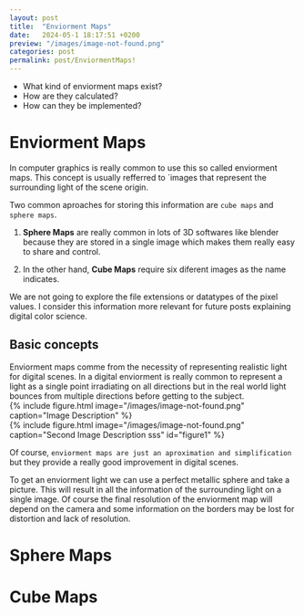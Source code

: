 ```yaml
---
layout: post
title:  "Enviorment Maps"
date:   2024-05-1 18:17:51 +0200
preview: "/images/image-not-found.png"
categories: post
permalink: post/EnviormentMaps!
---
```


* What kind of enviorment maps exist?  
* How are they calculated?  
* How can they be implemented?  
<!-- end-abstract --> 


<h1>Enviorment Maps</h1>
In computer graphics is really common to use this so called enviorment maps. This concept is usually refferred to `images that represent the surrounding light of the scene origin.

Two common aproaches for storing this information are `cube maps` and `sphere maps`. 

1. **Sphere Maps** are really common in lots of 3D softwares like blender because they are stored in a single image which makes them really easy to share and control. 

2. In the other hand, **Cube Maps** require six diferent images as the name indicates.

<div class="alert alert-secondary" role="alert">
    We are not going to explore the file extensions or datatypes of the pixel values. I consider this information more relevant for future posts explaining digital color science.
</div>


<h2>Basic concepts</h2>
Enviorment maps comme from the necessity of representing realistic light for digital scenes. In a digital enviorment is really common to represent a light as a single point irradiating on all directions but in the real world light bounces from multiple directions before getting to the subject.

<div class="row">
    <div class="col">
        {% include figure.html image="/images/image-not-found.png" caption="Image Description" 
        %}
    </div>
    <div class="col">
        {% include figure.html image="/images/image-not-found.png" caption="Second Image Description sss" 
        id="figure1" 
        %}
    </div>
</div>

Of course, `enviorment maps are just an aproximation and simplification` but they provide a really good improvement in digital scenes.

To get an enviorment light we can use a perfect metallic sphere and take a picture. This will result in all the information of the surrounding light on a single image. Of course the final resolution of the enviorment map will depend on the camera and some information on the borders may be lost for distortion and lack of resolution.

<h1>Sphere Maps</h1>

<h1>Cube Maps</h1>



